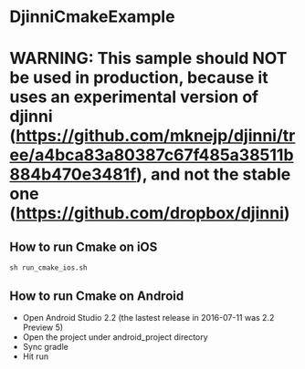 # DjinniCmakeExample

# WARNING: This sample should NOT be used in production, because it uses an experimental version of djinni (https://github.com/mknejp/djinni/tree/a4bca83a80387c67f485a38511b884b470e3481f), and not the stable one (https://github.com/dropbox/djinni)

## How to run Cmake on iOS

`sh run_cmake_ios.sh`

## How to run Cmake on Android

- Open Android Studio 2.2 (the lastest release in 2016-07-11 was 2.2 Preview 5)
- Open the project under android_project directory
- Sync gradle
- Hit run
